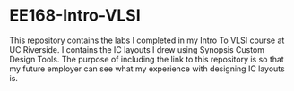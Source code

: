 # EE168-Intro-VLSI
This repository contains the labs I completed in my Intro To VLSI course at UC Riverside. I contains the IC layouts I drew using Synopsis Custom Design Tools. The purpose of including the link to this repository is so that my future employer can see what my experience with designing IC layouts is. 

